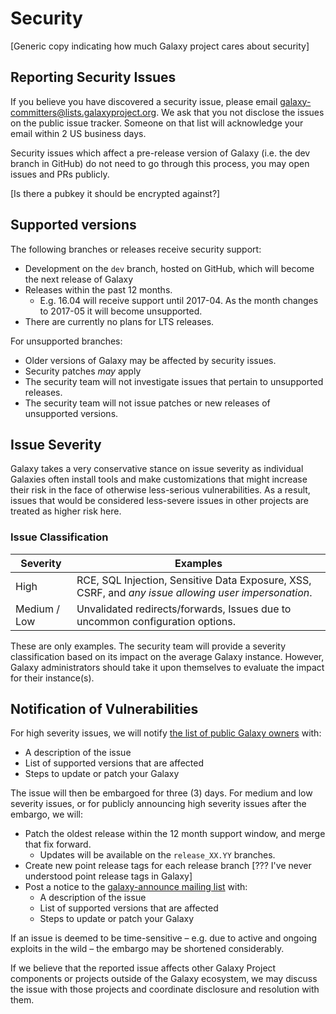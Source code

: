 # Security

[Generic copy indicating how much Galaxy project cares about security]

## Reporting Security Issues

If you believe you have discovered a security issue, please email [galaxy-committers@lists.galaxyproject.org](galaxy-committers@lists.galaxyproject.org). We ask that you not disclose the issues on the public issue tracker. Someone on that list will acknowledge your email within 2 US business days.

Security issues which affect a pre-release version of Galaxy (i.e. the dev branch in GitHub) do not need to go through this process, you may open issues and PRs publicly.

[Is there a pubkey it should be encrypted against?]

## Supported versions

The following branches or releases receive security support:

- Development on the `dev` branch, hosted on GitHub, which will become the next release of Galaxy
- Releases within the past 12 months.
  - E.g. 16.04 will receive support until 2017-04. As the month changes to 2017-05 it will become unsupported.
- There are currently no plans for LTS releases.

For unsupported branches:

- Older versions of Galaxy may be affected by security issues.
- Security patches *may* apply
- The security team will not investigate issues that pertain to unsupported releases.
- The security team will not issue patches or new releases of unsupported versions.

## Issue Severity

Galaxy takes a very conservative stance on issue severity as individual Galaxies often install tools and make customizations that might increase their risk in the face of otherwise less-serious vulnerabilities. As a result, issues that would be considered less-severe issues in other projects are treated as higher risk here.

### Issue Classification

Severity     | Examples
------------ | ---------
High         | RCE, SQL Injection, Sensitive Data Exposure, XSS, CSRF, and *any issue allowing user impersonation*.
Medium / Low | Unvalidated redirects/forwards, Issues due to uncommon configuration options.

These are only examples. The security team will provide a severity classification based on its impact on the average Galaxy instance. However, Galaxy administrators should take it upon themselves to evaluate the impact for their instance(s).

## Notification of Vulnerabilities

For high severity issues, we will notify [the list of public Galaxy owners](https://lists.galaxyproject.org/listinfo/galaxy-public-servers) with:

- A description of the issue
- List of supported versions that are affected
- Steps to update or patch your Galaxy

The issue will then be embargoed for three (3) days. For medium and low
severity issues, or for publicly announcing high severity issues after the
embargo, we will:

- Patch the oldest release within the 12 month support window, and merge that fix forward.
  - Updates will be available on the `release_XX.YY` branches.
- Create new point release tags for each release branch [??? I've never understood point release tags in Galaxy]
- Post a notice to the [galaxy-announce mailing list](https://lists.galaxyproject.org/listinfo/galaxy-announce) with:
  - A description of the issue
  - List of supported versions that are affected
  - Steps to update or patch your Galaxy

If an issue is deemed to be time-sensitive – e.g. due to active and ongoing exploits in the wild – the embargo may be shortened considerably.

If we believe that the reported issue affects other Galaxy Project components or projects outside of the Galaxy ecosystem, we may discuss the issue with those projects and coordinate disclosure and resolution with them.
